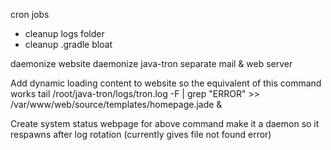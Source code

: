 cron jobs
 - cleanup logs folder
 - cleanup .gradle bloat

daemonize website
daemonize java-tron
separate mail & web server

Add dynamic loading content to website so the equivalent of this command works
tail /root/java-tron/logs/tron.log -F | grep "ERROR" >> /var/www/web/source/templates/homepage.jade &

Create system status webpage for above command
make it a daemon so it respawns after log rotation (currently gives file not found error)


